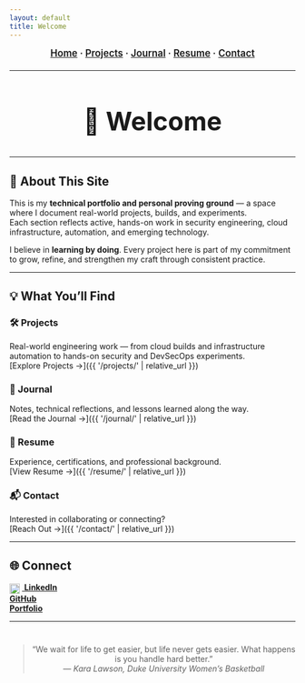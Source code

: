 ```yaml
---
layout: default
title: Welcome
---
```


<!-- ──────────────── NAVIGATION BAR ──────────────── -->
<div align="center" style="font-size:1.05rem; font-weight:600; margin-bottom:20px;">
  <a href="{{ '/' | relative_url }}">Home</a> ·
  <a href="{{ '/projects/' | relative_url }}">Projects</a> ·
  <a href="{{ '/journal/' | relative_url }}">Journal</a> ·
  <a href="{{ '/resume/' | relative_url }}">Resume</a> ·
  <a href="{{ '/contact/' | relative_url }}">Contact</a>
</div>

---

<!-- ──────────────── HERO / TITLE SECTION ──────────────── -->
<div align="center" style="margin-top:35px; margin-bottom:35px;">

<h1 style="font-size:2.8rem; margin-bottom:0;">👋 Welcome</h1>

</div>

---

## 🧭 About This Site

This is my **technical portfolio and personal proving ground** — a space where I document real-world projects, builds, and experiments.  
Each section reflects active, hands-on work in security engineering, cloud infrastructure, automation, and emerging technology.

I believe in **learning by doing**. Every project here is part of my commitment to grow, refine, and strengthen my craft through consistent practice.

---

## 💡 What You’ll Find

### 🛠️ Projects  
Real-world engineering work — from cloud builds and infrastructure automation to hands-on security and DevSecOps experiments.  
[Explore Projects →]({{ '/projects/' | relative_url }})

### 📓 Journal  
Notes, technical reflections, and lessons learned along the way.  
[Read the Journal →]({{ '/journal/' | relative_url }})

### 🧾 Resume  
Experience, certifications, and professional background.  
[View Resume →]({{ '/resume/' | relative_url }})

### 📬 Contact  
Interested in collaborating or connecting?  
[Reach Out →]({{ '/contact/' | relative_url }})

---

## 🌐 Connect

[<img src="https://cdn.jsdelivr.net/gh/simple-icons/simple-icons/icons/linkedin.svg" alt="LinkedIn" width="18" height="18" style="vertical-align:middle; margin-right:4px;"/> **LinkedIn**](https://linkedin.com/in/kristophertaylorsec)  
[**GitHub**](https://github.com/KristopherTaylorSec)  
[**Portfolio**](https://kristophertaylorsec.github.io)

---

<div align="center" style="margin-top:40px;">

> “We wait for life to get easier, but life never gets easier. What happens is you handle hard better.”  
> — *Kara Lawson, Duke University Women’s Basketball*

</div>
